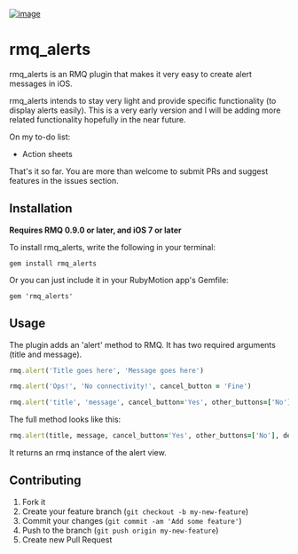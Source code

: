 [![image](http://ir_wp.s3.amazonaws.com/wp-content/uploads/sites/19/2014/09/rmq_plugin.png)](http://rubymotionquery.com)

# rmq_alerts

rmq_alerts is an RMQ plugin that makes it very easy to create alert messages in iOS.

rmq_alerts intends to stay very light and provide specific functionality (to display alerts easily). This is a very early version and I will be adding more related functionality hopefully in the near future.

On my to-do list:

* Action sheets

That's it so far. You are more than welcome to submit PRs and suggest features in the issues section.

## Installation

**Requires RMQ 0.9.0 or later, and iOS 7 or later**

To install rmq_alerts, write the following in your terminal:

`gem install rmq_alerts`

Or you can just include it in your RubyMotion app's Gemfile:

`gem 'rmq_alerts'`

## Usage

The plugin adds an 'alert' method to RMQ. It has two required arguments (title and message).

```ruby
rmq.alert('Title goes here', 'Message goes here')
```

```ruby
rmq.alert('Ops!', 'No connectivity!', cancel_button = 'Fine')
```

```ruby
rmq.alert('title', 'message', cancel_button='Yes', other_buttons=['No'], delegate=self)
```

The full method looks like this:

```ruby
rmq.alert(title, message, cancel_button='Yes', other_buttons=['No'], delegate=self, view_style=UIAlertViewStyleDefault)
```

It returns an rmq instance of the alert view.

## Contributing

1. Fork it
2. Create your feature branch (`git checkout -b my-new-feature`)
3. Commit your changes (`git commit -am 'Add some feature'`)
4. Push to the branch (`git push origin my-new-feature`)
5. Create new Pull Request
